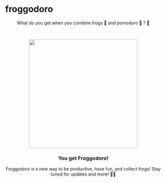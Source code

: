 # froggodoro
<p align = "center">What do you get when you combine frogs 🐸 and pomodoro 🍅 ? 👀 </p>
<br>
<div>  
  <p align = "center">
    <img src = "https://user-images.githubusercontent.com/110695969/227599432-aba46544-9c14-43fb-9081-1bf2b560f908.png" width = 350 height = 350 > 
  </p>
  <h3 align = "center">You get Froggodoro!</h3>
</div>

<p align = "center">Froggodoro is a new way to be productive, have fun, and collect frogs! Stay tuned for updates and more! 🐸🍅 </p>
